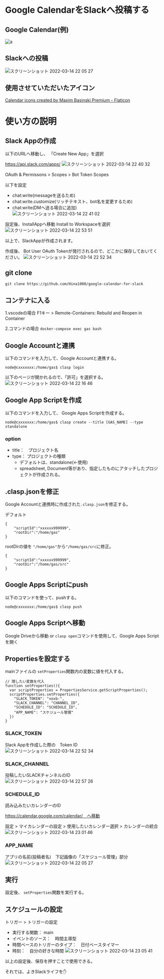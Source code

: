 # Google CalendarをSlackへ投稿する

## Google Calendar(例)
![a](https://user-images.githubusercontent.com/40563830/158176557-66322d3b-e7ec-40be-a004-fd3ef97287eb.png)

## Slackへの投稿
![スクリーンショット 2022-03-14 22 05 27](https://user-images.githubusercontent.com/40563830/158177824-6f7d610a-76e1-482c-a497-dc7a83b922f7.png)


## 使用させていただいたアイコン
<a href="https://www.flaticon.com/free-icons/calendar" title="calendar icons">Calendar icons created by Maxim Basinski Premium - Flaticon</a>

# 使い方の説明

## Slack Appの作成
以下のURLへ移動し、 「Create New App」を選択

https://api.slack.com/apps/
![スクリーンショット 2022-03-14 22 40 32](https://user-images.githubusercontent.com/40563830/158184067-874d39fe-39cc-44cb-9596-561f600ad128.png)

OAuth & Permissons > Scopes > Bot Token Scopes　

以下を設定
- chat:write(messageを送るため)
- chat:write.customize(リッチテキスト、bot名を変更するため)
- chat:write(DMへ送る場合に追加)
![スクリーンショット 2022-03-14 22 41 02](https://user-images.githubusercontent.com/40563830/158184042-3fe00e04-2bd6-466c-9c24-734e989002a4.png)

設定後、InstallAppへ移動
Install to Workspaceを選択
![スクリーンショット 2022-03-14 22 53 51](https://user-images.githubusercontent.com/40563830/158186330-9d337175-b2c0-466d-8f6f-8ad27d51f8c7.png)

以上で、SlackAppが作成されます。

作成後、 Bot User OAuth Tokenが発行されるので、どこかに保存しておいてください。
![スクリーンショット 2022-03-14 22 52 34](https://user-images.githubusercontent.com/40563830/158186339-8c07360e-fa13-4346-874a-69c5396a51ec.png)

## git clone
`git clone https://github.com/Hina1008/google-calendar-for-slack`

## コンテナに入る

1.vscodeの場合
F1キー > Remote-Containers: Rebuild and Reopen in Container

2.コマンドの場合
`docker-compose exec gas bash`

## Google Accountと連携
以下のコマンドを入力して、Google Accountと連携する。

`node@cxxxxxxx:/home/gas$ clasp login`

以下のページが開かれるので、「許可」を選択する。
![スクリーンショット 2022-03-14 22 16 46](https://user-images.githubusercontent.com/40563830/158179553-653b6e8f-8910-4c0d-82d1-8819edbd2d86.png)

## Google App Scriptを作成
以下のコマンドを入力して、 Google Apps Scriptを作成する。

`node@cxxxxxxx:/home/gas$ clasp create --title [GAS_NAME] --type standalone`

### option
- title：　プロジェクト名
- type： プロジェクトの種類
  - デフォルトは、standalone(←使用)
  - spreadsheet, Document等があり、指定したものにアタッチしたプロジェクトが作成される。

## .clasp.jsonを修正
Google Accountと連携時に作成された`.clasp.json`を修正する。

デフォルト
```
{
    "scriptId":"xxxxxx999999",
    "rootDir":"/home/gas"
}
```

rootDirの値を `"/home/gas"`から`"/home/gas/src`に修正。
```
{
    "scriptId":"xxxxxx999999",
    "rootDir":"/home/gas/src"
}
```

## Google Apps Scriptにpush
以下のコマンドを使って、pushする。

`node@cxxxxxxx:/home/gas$ clasp push`

## Google Apps Scriptへ移動
Google Driveから移動 or `clasp open`コマンドを使用して、Google Apps Scriptを開く

## Propertiesを設定する
mainファイルの `setProperties`関数内の変数に値を代入する。
```
// 隠したい変数を代入
function setProperties(){
  var scriptProperties = PropertiesService.getScriptProperties();
  scriptProperties.setProperties({
    "SLACK_TOKEN": "xoxb-",
    "SLACK_CHANNEL": "CHANNEL_ID",
    "SCHEDULE_ID": "SCHEDULE_ID",
    "APP_NAME": "スケジュール管理"
  })
}
```

### SLACK_TOKEN
Slack Appを作成した際の　Token ID
![スクリーンショット 2022-03-14 22 52 34](https://user-images.githubusercontent.com/40563830/158186339-8c07360e-fa13-4346-874a-69c5396a51ec.png)
### SLACK_CHANNEL
投稿したいSLACKチャンネルのID
![スクリーンショット 2022-03-14 22 57 26](https://user-images.githubusercontent.com/40563830/158187140-bc2d7db1-1ea5-4acf-b37e-42950db34fd9.png)
### SCHEDULE_ID
読み込みたいカレンダーのID

https://calendar.google.com/calendar/　へ移動

設定 > マイカレンダーの設定 > 使用したいカレンダー選択 > カレンダーの統合
![スクリーンショット 2022-03-14 23 01 46](https://user-images.githubusercontent.com/40563830/158187956-e0e81260-4367-4d21-9859-24ca6c23cfbb.png)

### APP_NAME
アプリの名前(投稿者名)　下記画像の「スケジュール管理」部分
![スクリーンショット 2022-03-14 22 05 27](https://user-images.githubusercontent.com/40563830/158177824-6f7d610a-76e1-482c-a497-dc7a83b922f7.png)

## 実行
設定後、 `setProperties`関数を実行する。

## スケジュールの設定
トリガー > トリガーの設定

- 実行する関数： main
- イベントのソース：　時間主導型
- 時間ベースのトリガーのタイプ：　日付ベースタイマー
- 時刻：　自分の好きな時間
![スクリーンショット 2022-03-14 23 05 41](https://user-images.githubusercontent.com/40563830/158188715-7bc7e81a-fa9a-4c0f-8c0c-535ad7e2f975.png)

以上の設定後、保存を押すことで使用できる。

それでは、よきSlackライフを✋